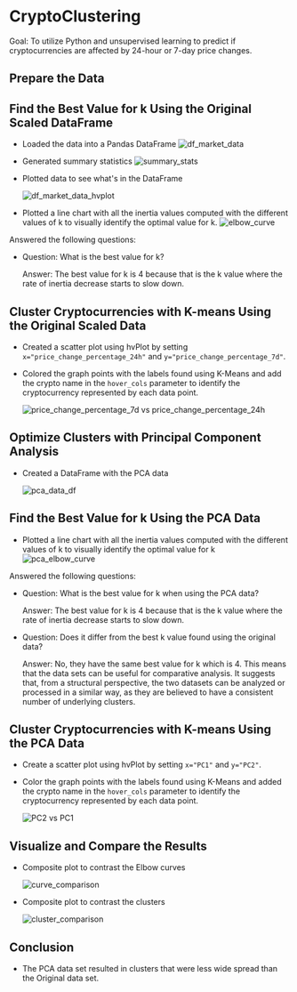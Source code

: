 # CryptoClustering
Goal: To utilize Python and unsupervised learning to predict if cryptocurrencies are affected by 24-hour or 7-day price changes.

## Prepare the Data

## Find the Best Value for k Using the Original Scaled DataFrame
- Loaded the data into a Pandas DataFrame
  ![df_market_data](https://github.com/cjhornung/CryptoClustering/assets/134234019/ca13d297-85af-4207-8826-2c711c060170)
- Generated summary statistics
  ![summary_stats](https://github.com/cjhornung/CryptoClustering/assets/134234019/dc635ba8-e758-428c-86a5-9fd5a17c5de8)
- Plotted data to see what's in the DataFrame
  
  ![df_market_data_hvplot](https://github.com/cjhornung/CryptoClustering/assets/134234019/3a98b3c8-d263-4e1c-ba81-11a6dd90eb60)
- Plotted a line chart with all the inertia values computed with the different values of k to visually identify the optimal value for k.
  ![elbow_curve](https://github.com/cjhornung/CryptoClustering/assets/134234019/70ccaa0a-112b-4f82-a588-28003bb7a3bf)

Answered the following questions:

- Question: What is the best value for k?

  Answer: The best value for k is 4 because that is the k value where the rate of inertia decrease starts to slow down.
  
## Cluster Cryptocurrencies with K-means Using the Original Scaled Data

- Created a scatter plot using hvPlot by setting `x="price_change_percentage_24h"` and `y="price_change_percentage_7d"`.
- Colored the graph points with the labels found using K-Means and add the crypto name in the `hover_cols` parameter to identify the cryptocurrency represented by each data point.

  ![price_change_percentage_7d vs price_change_percentage_24h](https://github.com/cjhornung/CryptoClustering/assets/134234019/83bdf367-768e-46f9-8e1e-3bb55b1dd0dc)
## Optimize Clusters with Principal Component Analysis
- Created a DataFrame with the PCA data

   ![pca_data_df](https://github.com/cjhornung/CryptoClustering/assets/134234019/f406ccd3-f18b-4c97-85a6-5b47caeeca78)

## Find the Best Value for k Using the PCA Data
- Plotted a line chart with all the inertia values computed with the different values of k to visually identify the optimal value for k
  ![pca_elbow_curve](https://github.com/cjhornung/CryptoClustering/assets/134234019/8e8d066d-e2ba-40a6-9637-62fbb83b230d)

Answered the following questions:

- Question: What is the best value for k when using the PCA data?

  Answer: The best value for k is 4 because that is the k value where the rate of inertia decrease starts to slow down.

- Question: Does it differ from the best k value found using the original data?

  Answer: No, they have the same best value for k which is 4. This means that the data sets can be useful for comparative analysis. It suggests that, from a structural perspective, the two datasets can be analyzed or processed in a similar way, as they are believed to have a consistent number of underlying clusters.

## Cluster Cryptocurrencies with K-means Using the PCA Data
- Create a scatter plot using hvPlot by setting  `x="PC1"` and `y="PC2"`. 
- Color the graph points with the labels found using K-Means and added the crypto name in the `hover_cols` parameter to identify the cryptocurrency represented by each data point.

   ![PC2 vs PC1](https://github.com/cjhornung/CryptoClustering/assets/134234019/a30be58e-ab49-49a7-bec7-4ebf86401140)

## Visualize and Compare the Results
- Composite plot to contrast the Elbow curves

  ![curve_comparison](https://github.com/cjhornung/CryptoClustering/assets/134234019/0315d6db-cc57-4d62-9a83-7c80505e12db)
- Composite plot to contrast the clusters

  ![cluster_comparison](https://github.com/cjhornung/CryptoClustering/assets/134234019/f31b94f7-8f3c-44fa-a96c-c4131ee090d8)
  
## Conclusion
- The PCA data set resulted in clusters that were less wide spread than the Original data set.
